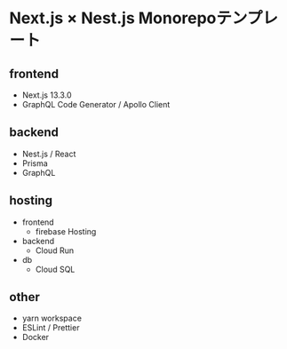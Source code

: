 # Next.js × Nest.js Monorepoテンプレート

## frontend
- Next.js 13.3.0
- GraphQL Code Generator / Apollo Client

## backend
- Nest.js / React
- Prisma
- GraphQL

## hosting
- frontend
    - firebase Hosting
- backend
    - Cloud Run
- db
    - Cloud SQL

## other
- yarn workspace
- ESLint / Prettier
- Docker

